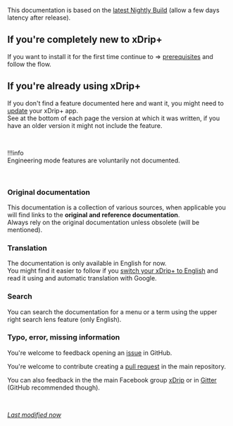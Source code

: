 This documentation is based on the [latest Nightly Build](https://github.com/NightscoutFoundation/xDrip/releases) (allow a few days latency after release).  


## **If you're completely new to xDrip+**

If you want to install it for the first time continue to ⇒ [prerequisites](../prerequisites) and follow the flow.

## **If you're already using xDrip+** 

If you don't find a feature documented here and want it, you might need to [update](../../use/update) your xDrip+ app.  
See at the bottom of each page the version at which it was written, if you have an older version it might not include the feature.

</br>

!!!info  
    Engineering mode features are voluntarily not documented.

</br>

### Original documentation

This documentation is a collection of various sources, when applicable you will find links to the **original and reference documentation**.  
Always rely on the original documentation unless obsolete (will be mentioned).

### Translation

The documentation is only available in English for now.  
You might find it easier to follow if you [switch your xDrip+ to English](../../use/display/#language) and read it using and automatic translation with Google.

### Search

You can search the documentation for a menu or a term using the upper right search lens feature (only English).

### Typo, error, missing information

You're welcome to feedback opening an [issue](https://github.com/xdrip/xdrip_docs/issues) in GitHub.

You're welcome to contribute creating a [pull request](https://github.com/xdrip/xdrip_docs/pulls) in the main repository.

You can also feedback in the the main Facebook group [xDrip](https://www.facebook.com/groups/xDripG5) or in [Gitter](https://gitter.im/jamorham/xDrip-plus) (GitHub recommended though).

</br>

[*Last modified now*](https://github.com/NightscoutFoundation/xDrip/releases)
